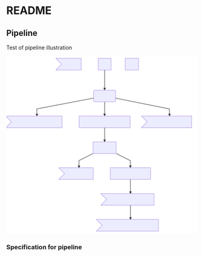 # README

## Pipeline
Test of pipeline illustration

![Flowchart](./doc/pipeline.svg)

<!-- This is commented out 
https://mermaidjs.github.io/mermaid-live-editor/#/edit/eyJjb2RlIjoiZ3JhcGggVERcbkFbQ2hyaXN0bWFzXSAtLT58R2V0IG1vbmV5fCBCKEdvIHNob3BwaW5nKVxuQiAtLT4gQ3tMZXQgbWUgdGhpbmt9XG5DIC0tPnxPbmV8IERbTGFwdG9wXVxuQyAtLT58VHdvfCBFW2lQaG9uZV1cbkMgLS0-fFRocmVlfCBGW2ZhOmZhLWNhciBDYXJdXG4iLCJtZXJtYWlkIjp7InRoZW1lIjoiZGVmYXVsdCJ9fQ 
graph TD
a>Remove]
A[iDat] --|Start QC| B[Exclusion]
b[Flow]
B -- C>Cross Hybridising Probes]
B --D[Background Control Norm]
B --E>Y chromosome]
D -- F[Dye Bias]
F -- G>Ghost Probes]
F -- H[BMIQ]
F-- I>Probes with bad detection]
H -- J>Probes with missing]
H-- K>Duplicates]
K -- N[Individuals with missing]
--> 

### Specification for pipeline
